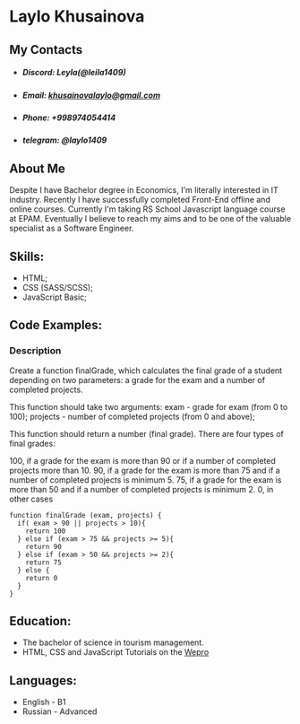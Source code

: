 # Laylo Khusainova
## My Contacts
+ ##### **Discord:** Leyla(@leila1409)
+ ##### **Email:** khusainovalaylo@gmail.com
+ ##### **Phone:** +998974054414
+ ##### **telegram:** @laylo1409


## About Me

Despite I have Bachelor degree in Economics, I'm literally interested in IT industry. Recently I have successfully completed Front-End offline and online courses. Currently I'm taking RS School Javascript language course at EPAM. Eventually I believe to reach my aims and to be one of the valuable specialist as a Software Engineer.


## Skills:
+ HTML;
+ CSS (SASS/SCSS);
+ JavaScript Basic;



## Code Examples:
### Description
Create a function finalGrade, which calculates the final grade of a student depending on two parameters: a grade for the exam and a number of completed projects.

This function should take two arguments: exam - grade for exam (from 0 to 100); projects - number of completed projects (from 0 and above);

This function should return a number (final grade). There are four types of final grades:

100, if a grade for the exam is more than 90 or if a number of completed projects more than 10.
90, if a grade for the exam is more than 75 and if a number of completed projects is minimum 5.
75, if a grade for the exam is more than 50 and if a number of completed projects is minimum 2.
0, in other cases

```
function finalGrade (exam, projects) {
  if( exam > 90 || projects > 10){
    return 100
  } else if (exam > 75 && projects >= 5){
    return 90
  } else if (exam > 50 && projects >= 2){
    return 75
  } else {
    return 0
  }
}
```

## Education:
+ The bachelor of science in tourism management.
+ HTML, CSS and JavaScript Tutorials on the [Wepro](https://wepro.uz/)


## Languages:

+ English - B1
+ Russian - Advanced
